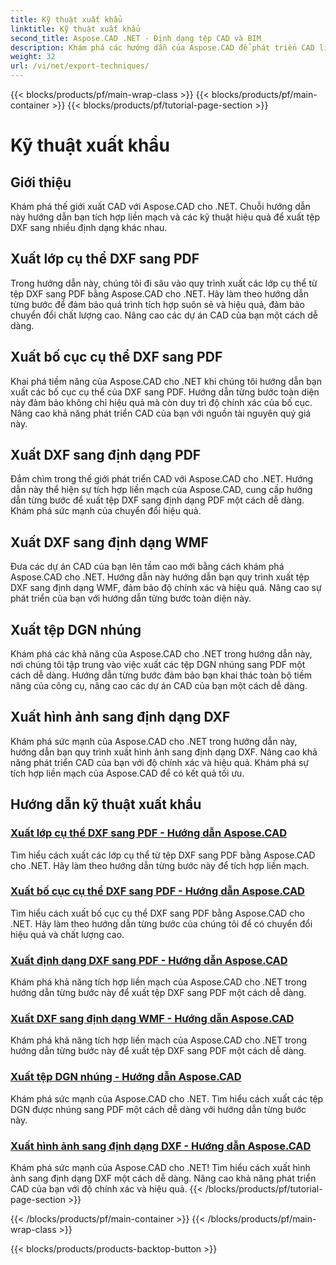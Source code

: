 ```yaml
---
title: Kỹ thuật xuất khẩu
linktitle: Kỹ thuật xuất khẩu
second_title: Aspose.CAD .NET - Định dạng tệp CAD và BIM
description: Khám phá các hướng dẫn của Aspose.CAD để phát triển CAD liền mạch. Tìm hiểu các kỹ thuật hiệu quả để xuất tệp DXF sang nhiều định dạng khác nhau một cách dễ dàng.
weight: 32
url: /vi/net/export-techniques/
---
```


{{< blocks/products/pf/main-wrap-class >}}
{{< blocks/products/pf/main-container >}}
{{< blocks/products/pf/tutorial-page-section >}}

# Kỹ thuật xuất khẩu



## Giới thiệu

Khám phá thế giới xuất CAD với Aspose.CAD cho .NET. Chuỗi hướng dẫn này hướng dẫn bạn tích hợp liền mạch và các kỹ thuật hiệu quả để xuất tệp DXF sang nhiều định dạng khác nhau.

## Xuất lớp cụ thể DXF sang PDF

Trong hướng dẫn này, chúng tôi đi sâu vào quy trình xuất các lớp cụ thể từ tệp DXF sang PDF bằng Aspose.CAD cho .NET. Hãy làm theo hướng dẫn từng bước để đảm bảo quá trình tích hợp suôn sẻ và hiệu quả, đảm bảo chuyển đổi chất lượng cao. Nâng cao các dự án CAD của bạn một cách dễ dàng.

## Xuất bố cục cụ thể DXF sang PDF

Khai phá tiềm năng của Aspose.CAD cho .NET khi chúng tôi hướng dẫn bạn xuất các bố cục cụ thể của DXF sang PDF. Hướng dẫn từng bước toàn diện này đảm bảo không chỉ hiệu quả mà còn duy trì độ chính xác của bố cục. Nâng cao khả năng phát triển CAD của bạn với nguồn tài nguyên quý giá này.

## Xuất DXF sang định dạng PDF

Đắm chìm trong thế giới phát triển CAD với Aspose.CAD cho .NET. Hướng dẫn này thể hiện sự tích hợp liền mạch của Aspose.CAD, cung cấp hướng dẫn từng bước để xuất tệp DXF sang định dạng PDF một cách dễ dàng. Khám phá sức mạnh của chuyển đổi hiệu quả.

## Xuất DXF sang định dạng WMF

Đưa các dự án CAD của bạn lên tầm cao mới bằng cách khám phá Aspose.CAD cho .NET. Hướng dẫn này hướng dẫn bạn quy trình xuất tệp DXF sang định dạng WMF, đảm bảo độ chính xác và hiệu quả. Nâng cao sự phát triển của bạn với hướng dẫn từng bước toàn diện này.

## Xuất tệp DGN nhúng

Khám phá các khả năng của Aspose.CAD cho .NET trong hướng dẫn này, nơi chúng tôi tập trung vào việc xuất các tệp DGN nhúng sang PDF một cách dễ dàng. Hướng dẫn từng bước đảm bảo bạn khai thác toàn bộ tiềm năng của công cụ, nâng cao các dự án CAD của bạn một cách dễ dàng.

## Xuất hình ảnh sang định dạng DXF

Khám phá sức mạnh của Aspose.CAD cho .NET trong hướng dẫn này, hướng dẫn bạn quy trình xuất hình ảnh sang định dạng DXF. Nâng cao khả năng phát triển CAD của bạn với độ chính xác và hiệu quả. Khám phá sự tích hợp liền mạch của Aspose.CAD để có kết quả tối ưu.
## Hướng dẫn kỹ thuật xuất khẩu
### [Xuất lớp cụ thể DXF sang PDF - Hướng dẫn Aspose.CAD](./exporting-dxf-specific-layer-to-pdf/)
Tìm hiểu cách xuất các lớp cụ thể từ tệp DXF sang PDF bằng Aspose.CAD cho .NET. Hãy làm theo hướng dẫn từng bước này để tích hợp liền mạch.
### [Xuất bố cục cụ thể DXF sang PDF - Hướng dẫn Aspose.CAD](./exporting-dxf-specific-layout-to-pdf/)
Tìm hiểu cách xuất bố cục cụ thể DXF sang PDF bằng Aspose.CAD cho .NET. Hãy làm theo hướng dẫn từng bước của chúng tôi để có chuyển đổi hiệu quả và chất lượng cao.
### [Xuất định dạng DXF sang PDF - Hướng dẫn Aspose.CAD](./exporting-dxf-to-pdf-format/)
Khám phá khả năng tích hợp liền mạch của Aspose.CAD cho .NET trong hướng dẫn từng bước này để xuất tệp DXF sang PDF một cách dễ dàng.
### [Xuất DXF sang định dạng WMF - Hướng dẫn Aspose.CAD](./exporting-dxf-to-wmf-format/)
Khám phá khả năng tích hợp liền mạch của Aspose.CAD cho .NET trong hướng dẫn từng bước này để xuất tệp DXF sang PDF một cách dễ dàng.
### [Xuất tệp DGN nhúng - Hướng dẫn Aspose.CAD](./exporting-embedded-dgn-files/)
Khám phá sức mạnh của Aspose.CAD cho .NET. Tìm hiểu cách xuất các tệp DGN được nhúng sang PDF một cách dễ dàng với hướng dẫn từng bước này.
### [Xuất hình ảnh sang định dạng DXF - Hướng dẫn Aspose.CAD](./exporting-images-to-dxf-format/)
Khám phá sức mạnh của Aspose.CAD cho .NET! Tìm hiểu cách xuất hình ảnh sang định dạng DXF một cách dễ dàng. Nâng cao khả năng phát triển CAD của bạn với độ chính xác và hiệu quả.
{{< /blocks/products/pf/tutorial-page-section >}}

{{< /blocks/products/pf/main-container >}}
{{< /blocks/products/pf/main-wrap-class >}}

{{< blocks/products/products-backtop-button >}}
